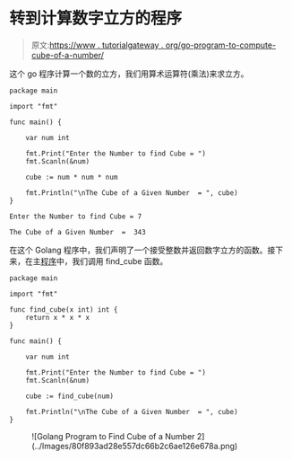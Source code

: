 # 转到计算数字立方的程序

> 原文:[https://www . tutorialgateway . org/go-program-to-compute-cube-of-a-number/](https://www.tutorialgateway.org/go-program-to-calculate-cube-of-a-number/)

这个 go 程序计算一个数的立方，我们用算术运算符(乘法)来求立方。

```
package main

import "fmt"

func main() {

    var num int

    fmt.Print("Enter the Number to find Cube = ")
    fmt.Scanln(&num)

    cube := num * num * num

    fmt.Println("\nThe Cube of a Given Number  = ", cube)
}
```

```
Enter the Number to find Cube = 7

The Cube of a Given Number  =  343
```

在这个 Golang 程序中，我们声明了一个接受整数并返回数字立方的函数。接下来，在主[程序](https://www.tutorialgateway.org/go-programs/)中，我们调用 find_cube 函数。

```
package main

import "fmt"

func find_cube(x int) int {
    return x * x * x
}

func main() {

    var num int

    fmt.Print("Enter the Number to find Cube = ")
    fmt.Scanln(&num)

    cube := find_cube(num)

    fmt.Println("\nThe Cube of a Given Number  = ", cube)
}
```

<figure class="wp-block-image size-large">![Golang Program to Find Cube of a Number 2](../Images/80f893ad28e557dc66b2c6ae126e678a.png)</figure>